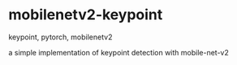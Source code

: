 # mobilenetv2-keypoint
keypoint, pytorch, mobilenetv2


a simple implementation of keypoint detection with mobile-net-v2
